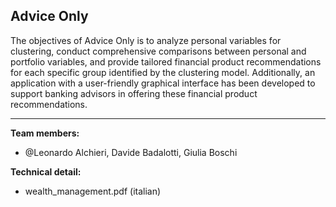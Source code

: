 ## **Advice Only**
The objectives of Advice Only is to analyze personal variables for clustering, conduct comprehensive comparisons between personal and portfolio variables, and provide tailored financial product recommendations for each specific group identified by the clustering model. Additionally, an application with a user-friendly graphical interface has been developed to support banking advisors in offering these financial product recommendations.

---
**Team members:**
- @Leonardo Alchieri, Davide Badalotti, Giulia Boschi

**Technical detail:**
- wealth_management.pdf (italian)
